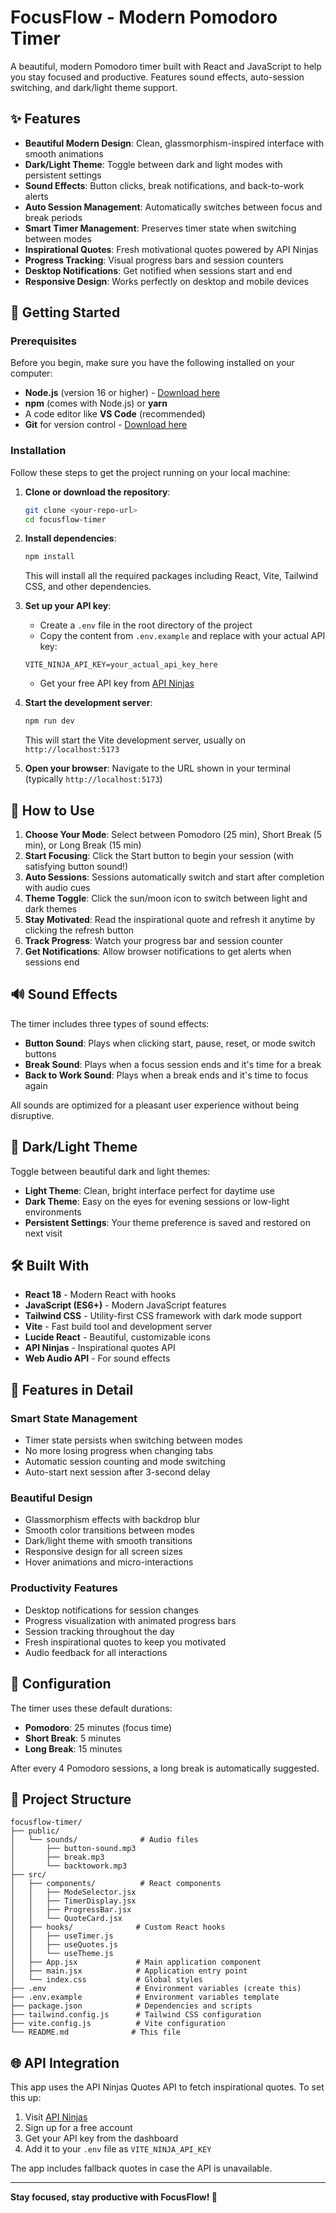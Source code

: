 # FocusFlow - Modern Pomodoro Timer

A beautiful, modern Pomodoro timer built with React and JavaScript to help you stay focused and productive. Features sound effects, auto-session switching, and dark/light theme support.

## ✨ Features

* **Beautiful Modern Design**: Clean, glassmorphism-inspired interface with smooth animations
* **Dark/Light Theme**: Toggle between dark and light modes with persistent settings
* **Sound Effects**: Button clicks, break notifications, and back-to-work alerts
* **Auto Session Management**: Automatically switches between focus and break periods
* **Smart Timer Management**: Preserves timer state when switching between modes
* **Inspirational Quotes**: Fresh motivational quotes powered by API Ninjas
* **Progress Tracking**: Visual progress bars and session counters
* **Desktop Notifications**: Get notified when sessions start and end
* **Responsive Design**: Works perfectly on desktop and mobile devices

## 🚀 Getting Started

### Prerequisites

Before you begin, make sure you have the following installed on your computer:

* **Node.js** (version 16 or higher) - [Download here](https://nodejs.org/)
* **npm** (comes with Node.js) or **yarn**
* A code editor like **VS Code** (recommended)
* **Git** for version control - [Download here](https://git-scm.com/)

### Installation

Follow these steps to get the project running on your local machine:

1. **Clone or download the repository**:

   ```bash
   git clone <your-repo-url>
   cd focusflow-timer
   ```

2. **Install dependencies**:

   ```bash
   npm install
   ```

   This will install all the required packages including React, Vite, Tailwind CSS, and other dependencies.

3. **Set up your API key**:

   * Create a `.env` file in the root directory of the project
   * Copy the content from `.env.example` and replace with your actual API key:

   ```env
   VITE_NINJA_API_KEY=your_actual_api_key_here
   ```

   * Get your free API key from [API Ninjas](https://api.api-ninjas.com/)

4. **Start the development server**:

   ```bash
   npm run dev
   ```

   This will start the Vite development server, usually on `http://localhost:5173`

5. **Open your browser**:
   Navigate to the URL shown in your terminal (typically `http://localhost:5173`)

## 🎯 How to Use

1. **Choose Your Mode**: Select between Pomodoro (25 min), Short Break (5 min), or Long Break (15 min)
2. **Start Focusing**: Click the Start button to begin your session (with satisfying button sound!)
3. **Auto Sessions**: Sessions automatically switch and start after completion with audio cues
4. **Theme Toggle**: Click the sun/moon icon to switch between light and dark themes
5. **Stay Motivated**: Read the inspirational quote and refresh it anytime by clicking the refresh button
6. **Track Progress**: Watch your progress bar and session counter
7. **Get Notifications**: Allow browser notifications to get alerts when sessions end

## 🔊 Sound Effects

The timer includes three types of sound effects:

* **Button Sound**: Plays when clicking start, pause, reset, or mode switch buttons
* **Break Sound**: Plays when a focus session ends and it's time for a break
* **Back to Work Sound**: Plays when a break ends and it's time to focus again

All sounds are optimized for a pleasant user experience without being disruptive.

## 🌙 Dark/Light Theme

Toggle between beautiful dark and light themes:

* **Light Theme**: Clean, bright interface perfect for daytime use
* **Dark Theme**: Easy on the eyes for evening sessions or low-light environments
* **Persistent Settings**: Your theme preference is saved and restored on next visit

## 🛠️ Built With

* **React 18** - Modern React with hooks
* **JavaScript (ES6+)** - Modern JavaScript features
* **Tailwind CSS** - Utility-first CSS framework with dark mode support
* **Vite** - Fast build tool and development server
* **Lucide React** - Beautiful, customizable icons
* **API Ninjas** - Inspirational quotes API
* **Web Audio API** - For sound effects

## 📱 Features in Detail

### Smart State Management

* Timer state persists when switching between modes
* No more losing progress when changing tabs
* Automatic session counting and mode switching
* Auto-start next session after 3-second delay

### Beautiful Design

* Glassmorphism effects with backdrop blur
* Smooth color transitions between modes
* Dark/light theme with smooth transitions
* Responsive design for all screen sizes
* Hover animations and micro-interactions

### Productivity Features

* Desktop notifications for session changes
* Progress visualization with animated progress bars
* Session tracking throughout the day
* Fresh inspirational quotes to keep you motivated
* Audio feedback for all interactions

## 🔧 Configuration

The timer uses these default durations:

* **Pomodoro**: 25 minutes (focus time)
* **Short Break**: 5 minutes
* **Long Break**: 15 minutes

After every 4 Pomodoro sessions, a long break is automatically suggested.

## 📁 Project Structure

```
focusflow-timer/
├── public/
│   └── sounds/              # Audio files
│       ├── button-sound.mp3
│       ├── break.mp3
│       └── backtowork.mp3
├── src/
│   ├── components/          # React components
│   │   ├── ModeSelector.jsx
│   │   ├── TimerDisplay.jsx
│   │   ├── ProgressBar.jsx
│   │   └── QuoteCard.jsx
│   ├── hooks/              # Custom React hooks
│   │   ├── useTimer.js
│   │   ├── useQuotes.js
│   │   └── useTheme.js
│   ├── App.jsx             # Main application component
│   ├── main.jsx            # Application entry point
│   └── index.css           # Global styles
├── .env                    # Environment variables (create this)
├── .env.example            # Environment variables template
├── package.json            # Dependencies and scripts
├── tailwind.config.js      # Tailwind CSS configuration
├── vite.config.js          # Vite configuration
└── README.md              # This file
```

## 🌐 API Integration

This app uses the API Ninjas Quotes API to fetch inspirational quotes. To set this up:

1. Visit [API Ninjas](https://api.api-ninjas.com/)
2. Sign up for a free account
3. Get your API key from the dashboard
4. Add it to your `.env` file as `VITE_NINJA_API_KEY`

The app includes fallback quotes in case the API is unavailable.

---

**Stay focused, stay productive with FocusFlow! 🚀**
